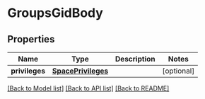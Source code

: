 # GroupsGidBody

## Properties
Name | Type | Description | Notes
------------ | ------------- | ------------- | -------------
**privileges** | [**SpacePrivileges**](SpacePrivileges.md) |  | [optional] 

[[Back to Model list]](../README.md#documentation-for-models) [[Back to API list]](../README.md#documentation-for-api-endpoints) [[Back to README]](../README.md)

